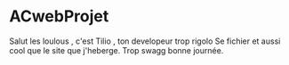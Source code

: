 # ACwebProjet
Salut les loulous , c'est Tilio , ton developeur trop rigolo
Se fichier et aussi cool que le site que j'heberge. 
Trop swagg bonne journée.
